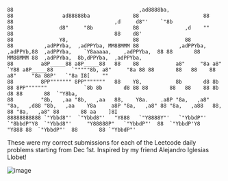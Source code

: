```                                                                                                                                                                                  
88                                         ,ad8888ba,                       88                ad88888ba              88                     88                                    
88                                 ,d     d8"'    `"8b                      88               d8"     "8b             88               ,d    ""                                    
88                                 88    d8'                                88               Y8,                     88               88                                          
88          ,adPPYba,  ,adPPYba, MM88MMM 88             ,adPPYba,   ,adPPYb,88  ,adPPYba,    `Y8aaaaa,    ,adPPYba,  88 88       88 MM88MMM 88  ,adPPYba,  8b,dPPYba,  ,adPPYba,  
88         a8P_____88 a8P_____88   88    88            a8"     "8a a8"    `Y88 a8P_____88      `"""""8b, a8"     "8a 88 88       88   88    88 a8"     "8a 88P'   `"8a I8[    ""  
88         8PP""""""" 8PP"""""""   88    Y8,           8b       d8 8b       88 8PP"""""""            `8b 8b       d8 88 88       88   88    88 8b       d8 88       88  `"Y8ba,   
88         "8b,   ,aa "8b,   ,aa   88,    Y8a.    .a8P "8a,   ,a8" "8a,   ,d88 "8b,   ,aa    Y8a     a8P "8a,   ,a8" 88 "8a,   ,a88   88,   88 "8a,   ,a8" 88       88 aa    ]8I  
88888888888 `"Ybbd8"'  `"Ybbd8"'   "Y888   `"Y8888Y"'   `"YbbdP"'   `"8bbdP"Y8  `"Ybbd8"'     "Y88888P"   `"YbbdP"'  88  `"YbbdP'Y8   "Y888 88  `"YbbdP"'  88       88 `"YbbdP"'
```                                                                                                                                                                               
                                                                                                                                                                                  

These were my correct submissions for each of the Leetcode daily problems starting from Dec 1st. Inspired by my friend Alejandro Iglesias Llobet!

![image](https://github.com/user-attachments/assets/629c1c07-1cab-4b00-b75b-50c9837da39e)




